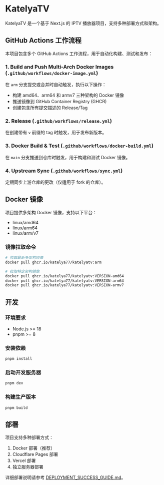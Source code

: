 # KatelyaTV

KatelyaTV 是一个基于 Next.js 的 IPTV 播放器项目，支持多种部署方式和架构。

## GitHub Actions 工作流程

本项目包含多个 GitHub Actions 工作流程，用于自动化构建、测试和发布：

### 1. Build and Push Multi-Arch Docker Images (`.github/workflows/docker-image.yml`)

在 `arm` 分支提交或合并时自动触发，执行以下操作：
- 构建 amd64、arm64 和 armv7 三种架构的 Docker 镜像
- 推送镜像到 GitHub Container Registry (GHCR)
- 创建包含所有提交描述的 Release/Tag

### 2. Release (`.github/workflows/release.yml`)

在创建带有 `v` 前缀的 tag 时触发，用于发布新版本。

### 3. Docker Build & Test (`.github/workflows/docker-build.yml`)

在 `main` 分支推送到仓库时触发，用于构建和测试 Docker 镜像。

### 4. Upstream Sync (`.github/workflows/sync.yml`)

定期同步上游仓库的更改（仅适用于 fork 的仓库）。

## Docker 镜像

项目提供多架构 Docker 镜像，支持以下平台：
- linux/amd64
- linux/arm64
- linux/arm/v7

### 镜像拉取命令

```bash
# 拉取最新多架构镜像
docker pull ghcr.io/katelya77/katelyatv:arm

# 拉取特定架构镜像
docker pull ghcr.io/katelya77/katelyatv:VERSION-amd64
docker pull ghcr.io/katelya77/katelyatv:VERSION-arm64
docker pull ghcr.io/katelya77/katelyatv:VERSION-armv7
```

## 开发

### 环境要求

- Node.js >= 18
- pnpm >= 8

### 安装依赖

```bash
pnpm install
```

### 启动开发服务器

```bash
pnpm dev
```

### 构建生产版本

```bash
pnpm build
```

## 部署

项目支持多种部署方式：
1. Docker 部署（推荐）
2. Cloudflare Pages 部署
3. Vercel 部署
4. 独立服务器部署

详细部署说明请参考 [DEPLOYMENT_SUCCESS_GUIDE.md](DEPLOYMENT_SUCCESS_GUIDE.md)。
